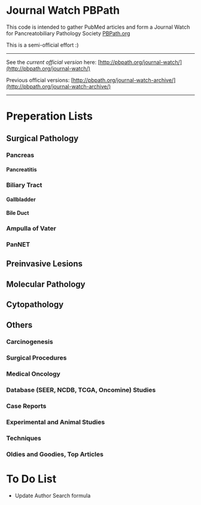 # Journal Watch PBPath

This code is intended to gather PubMed articles and form a Journal Watch for Pancreatobiliary Pathology Society [PBPath.org](http://pbpath.org/)

This is a semi-official effort :)

---

See the *current official version* here: [http://pbpath.org/journal-watch/](http://pbpath.org/journal-watch/)

Previous official versions: [http://pbpath.org/journal-watch-archive/](http://pbpath.org/journal-watch-archive/)

---

# Preperation Lists

## Surgical Pathology


### Pancreas

#### Pancreatitis

### Biliary Tract

####      Gallbladder

####      Bile Duct

###   Ampulla of Vater

### PanNET

## Preinvasive Lesions

## Molecular Pathology

## Cytopathology

## Others

### Carcinogenesis

### Surgical Procedures

### Medical Oncology

### Database (SEER, NCDB, TCGA, Oncomine) Studies

###    Case Reports

###    Experimental and Animal Studies

###    Techniques

### Oldies and Goodies, Top Articles    



# To Do List

- Update Author Search formula